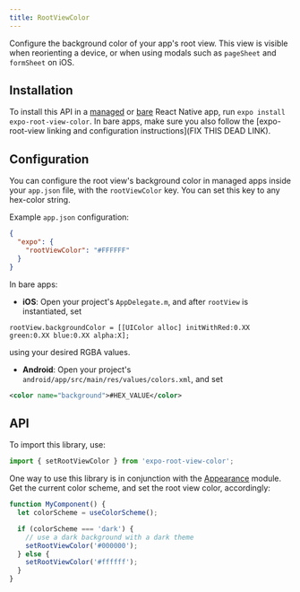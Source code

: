 ```yaml
---
title: RootViewColor
---
```


Configure the background color of your app's root view. This view is visible when reorienting a device, or when using modals such as `pageSheet` and `formSheet` on iOS.

## Installation

To install this API in a [managed](../../introduction/managed-vs-bare/#managed-workflow) or [bare](../../introduction/managed-vs-bare/#bare-workflow) React Native app, run `expo install expo-root-view-color`. In bare apps, make sure you also follow the [expo-root-view linking and configuration instructions](FIX THIS DEAD LINK).

## Configuration

You can configure the root view's background color in managed apps inside your `app.json` file, with the `rootViewColor` key. You can set this key to any hex-color string.

Example `app.json` configuration:

```json
{
  "expo": {
    "rootViewColor": "#FFFFFF"
  }
}
```

In bare apps:

- **iOS**: Open your project's `AppDelegate.m`, and after `rootView` is instantiated, set

```
rootView.backgroundColor = [[UIColor alloc] initWithRed:0.XX green:0.XX blue:0.XX alpha:X];
```

using your desired RGBA values.

- **Android**: Open your project's `android/app/src/main/res/values/colors.xml`, and set

```xml
<color name="background">#HEX_VALUE</color>
```

## API

To import this library, use:

```js
import { setRootViewColor } from 'expo-root-view-color';
```

One way to use this library is in conjunction with the [Appearance](../appearance) module. Get the current color scheme, and set the root view color, accordingly:

```js
function MyComponent() {
  let colorScheme = useColorScheme();

  if (colorScheme === 'dark') {
    // use a dark background with a dark theme
    setRootViewColor('#000000');
  } else {
    setRootViewColor('#ffffff');
  }
}
```
